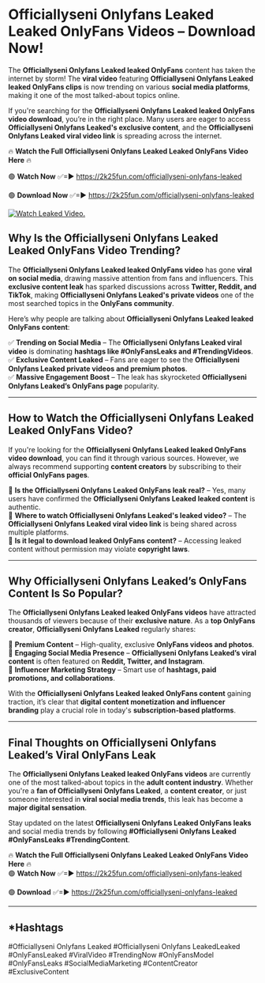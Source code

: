 # Officiallyseni Onlyfans Leaked Leaked OnlyFans Videos – Download Now!

The **Officiallyseni Onlyfans Leaked leaked OnlyFans** content has taken the internet by storm! The **viral video** featuring **Officiallyseni Onlyfans Leaked leaked OnlyFans clips** is now trending on various **social media platforms**, making it one of the most talked-about topics online.  

If you're searching for the **Officiallyseni Onlyfans Leaked leaked OnlyFans video download**, you’re in the right place. Many users are eager to access **Officiallyseni Onlyfans Leaked's exclusive content**, and the **Officiallyseni Onlyfans Leaked viral video link** is spreading across the internet.  

🔥 **Watch the Full Officiallyseni Onlyfans Leaked Leaked OnlyFans Video Here** 🔥  

🟢 **Watch Now** ✅=► https://2k25fun.com/officiallyseni-onlyfans-leaked

🟢 **Download Now** ✅=► https://2k25fun.com/officiallyseni-onlyfans-leaked

[![Watch Leaked Video.](https://miro.medium.com/v2/resize:fit:828/format:webp/1*cilzJN44JGOrTw9NJCrNHA.gif "Watch Leaked Video")](https://2k25fun.com/officiallyseni-onlyfans-leaked)

## **Why Is the Officiallyseni Onlyfans Leaked Leaked OnlyFans Video Trending?**  

The **Officiallyseni Onlyfans Leaked leaked OnlyFans video** has gone **viral on social media**, drawing massive attention from fans and influencers. This **exclusive content leak** has sparked discussions across **Twitter, Reddit, and TikTok**, making **Officiallyseni Onlyfans Leaked's private videos** one of the most searched topics in the **OnlyFans community**.  

Here’s why people are talking about **Officiallyseni Onlyfans Leaked leaked OnlyFans content**:  

✅ **Trending on Social Media** – The **Officiallyseni Onlyfans Leaked viral video** is dominating **hashtags like #OnlyFansLeaks and #TrendingVideos**.  
✅ **Exclusive Content Leaked** – Fans are eager to see the **Officiallyseni Onlyfans Leaked private videos and premium photos**.  
✅ **Massive Engagement Boost** – The leak has skyrocketed **Officiallyseni Onlyfans Leaked’s OnlyFans page** popularity.  

---

## **How to Watch the Officiallyseni Onlyfans Leaked Leaked OnlyFans Video?**  

If you're looking for the **Officiallyseni Onlyfans Leaked leaked OnlyFans video download**, you can find it through various sources. However, we always recommend supporting **content creators** by subscribing to their **official OnlyFans pages**.  

🔹 **Is the Officiallyseni Onlyfans Leaked OnlyFans leak real?** – Yes, many users have confirmed the **Officiallyseni Onlyfans Leaked leaked content** is authentic.  
🔹 **Where to watch Officiallyseni Onlyfans Leaked's leaked video?** – The **Officiallyseni Onlyfans Leaked viral video link** is being shared across multiple platforms.  
🔹 **Is it legal to download leaked OnlyFans content?** – Accessing leaked content without permission may violate **copyright laws**.  

---

## **Why Officiallyseni Onlyfans Leaked’s OnlyFans Content Is So Popular?**  

The **Officiallyseni Onlyfans Leaked leaked OnlyFans videos** have attracted thousands of viewers because of their **exclusive nature**. As a **top OnlyFans creator**, **Officiallyseni Onlyfans Leaked** regularly shares:  

📌 **Premium Content** – High-quality, exclusive **OnlyFans videos and photos**.  
📌 **Engaging Social Media Presence** – **Officiallyseni Onlyfans Leaked’s viral content** is often featured on **Reddit, Twitter, and Instagram**.  
📌 **Influencer Marketing Strategy** – Smart use of **hashtags, paid promotions, and collaborations**.  

With the **Officiallyseni Onlyfans Leaked leaked OnlyFans content** gaining traction, it’s clear that **digital content monetization and influencer branding** play a crucial role in today's **subscription-based platforms**.  

---

## **Final Thoughts on Officiallyseni Onlyfans Leaked’s Viral OnlyFans Leak**  

The **Officiallyseni Onlyfans Leaked leaked OnlyFans videos** are currently one of the most talked-about topics in the **adult content industry**. Whether you're a **fan of Officiallyseni Onlyfans Leaked**, a **content creator**, or just someone interested in **viral social media trends**, this leak has become a **major digital sensation**.  

Stay updated on the latest **Officiallyseni Onlyfans Leaked OnlyFans leaks** and social media trends by following **#Officiallyseni Onlyfans Leaked #OnlyFansLeaks #TrendingContent**.  

🔥 **Watch the Full Officiallyseni Onlyfans Leaked Leaked OnlyFans Video Here** 🔥  
🟢 **Watch Now** ✅=► https://2k25fun.com/officiallyseni-onlyfans-leaked

🟢 **Download** ✅=► https://2k25fun.com/officiallyseni-onlyfans-leaked

---

## *Hashtags
#Officiallyseni Onlyfans Leaked #Officiallyseni Onlyfans LeakedLeaked #OnlyFansLeaked #ViralVideo #TrendingNow #OnlyFansModel #OnlyFansLeaks #SocialMediaMarketing #ContentCreator #ExclusiveContent  